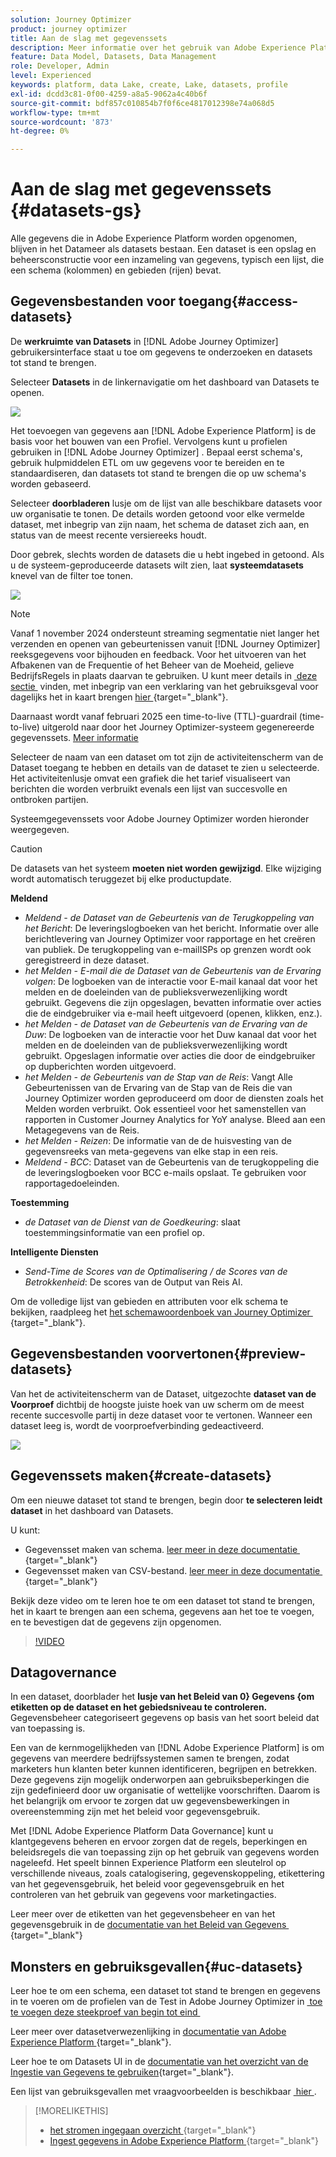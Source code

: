 ```yaml
---
solution: Journey Optimizer
product: journey optimizer
title: Aan de slag met gegevenssets
description: Meer informatie over het gebruik van Adobe Experience Platform-gegevenssets in Adobe Journey Optimizer
feature: Data Model, Datasets, Data Management
role: Developer, Admin
level: Experienced
keywords: platform, data Lake, create, Lake, datasets, profile
exl-id: dcdd3c81-0f00-4259-a8a5-9062a4c40b6f
source-git-commit: bdf857c010854b7f0f6ce4817012398e74a068d5
workflow-type: tm+mt
source-wordcount: '873'
ht-degree: 0%

---
```


# Aan de slag met gegevenssets {#datasets-gs}

Alle gegevens die in Adobe Experience Platform worden opgenomen, blijven in het Datameer als datasets bestaan. Een dataset is een opslag en beheersconstructie voor een inzameling van gegevens, typisch een lijst, die een schema (kolommen) en gebieden (rijen) bevat.

## Gegevensbestanden voor toegang{#access-datasets}

De **werkruimte van Datasets** in [!DNL Adobe Journey Optimizer] gebruikersinterface staat u toe om gegevens te onderzoeken en datasets tot stand te brengen.

Selecteer **Datasets** in de linkernavigatie om het dashboard van Datasets te openen.

![](assets/datasets-home.png)

Het toevoegen van gegevens aan [!DNL Adobe Experience Platform] is de basis voor het bouwen van een Profiel. Vervolgens kunt u profielen gebruiken in [!DNL Adobe Journey Optimizer] . Bepaal eerst schema&#39;s, gebruik hulpmiddelen ETL om uw gegevens voor te bereiden en te standaardiseren, dan datasets tot stand te brengen die op uw schema&#39;s worden gebaseerd.

Selecteer **doorbladeren** lusje om de lijst van alle beschikbare datasets voor uw organisatie te tonen. De details worden getoond voor elke vermelde dataset, met inbegrip van zijn naam, het schema de dataset zich aan, en status van de meest recente versiereeks houdt.

Door gebrek, slechts worden de datasets die u hebt ingebed in getoond. Als u de systeem-geproduceerde datasets wilt zien, laat **systeemdatasets** knevel van de filter toe tonen.

![](assets/ajo-system-datasets.png)

>[!NOTE]
>
>Vanaf 1 november 2024 ondersteunt streaming segmentatie niet langer het verzenden en openen van gebeurtenissen vanuit [!DNL Journey Optimizer] reeksgegevens voor bijhouden en feedback. Voor het uitvoeren van het Afbakenen van de Frequentie of het Beheer van de Moeheid, gelieve BedrijfsRegels in plaats daarvan te gebruiken. U kunt meer details in [&#x200B; deze sectie &#x200B;](../conflict-prioritization/rule-sets.md) vinden, met inbegrip van een verklaring van het gebruiksgeval voor dagelijks het in kaart brengen [&#x200B; hier &#x200B;](https://experienceleaguecommunities.adobe.com/t5/journey-optimizer-blogs/elevate-customer-experience-with-daily-frequency-capping-in-ajo/ba-p/761510){target="_blank"}.
>
>Daarnaast wordt vanaf februari 2025 een time-to-live (TTL)-guardrail (time-to-live) uitgerold naar door het Journey Optimizer-systeem gegenereerde gegevenssets. [Meer informatie](datasets-ttl.md)

Selecteer de naam van een dataset om tot zijn de activiteitenscherm van de Dataset toegang te hebben en details van de dataset te zien u selecteerde. Het activiteitenlusje omvat een grafiek die het tarief visualiseert van berichten die worden verbruikt evenals een lijst van succesvolle en ontbroken partijen.

Systeemgegevenssets voor Adobe Journey Optimizer worden hieronder weergegeven.

>[!CAUTION]
>
> De datasets van het systeem **moeten niet worden gewijzigd**. Elke wijziging wordt automatisch teruggezet bij elke productupdate.

**Meldend**

* _Meldend - de Dataset van de Gebeurtenis van de Terugkoppeling van het Bericht_: De leveringslogboeken van het bericht. Informatie over alle berichtlevering van Journey Optimizer voor rapportage en het creëren van publiek. De terugkoppeling van e-mailISPs op grenzen wordt ook geregistreerd in deze dataset.
* _het Melden - E-mail die de Dataset van de Gebeurtenis van de Ervaring volgen_: De logboeken van de interactie voor E-mail kanaal dat voor het melden en de doeleinden van de publieksverwezenlijking wordt gebruikt. Gegevens die zijn opgeslagen, bevatten informatie over acties die de eindgebruiker via e-mail heeft uitgevoerd (openen, klikken, enz.).
* _het Melden - de Dataset van de Gebeurtenis van de Ervaring van de Duw_: De logboeken van de interactie voor het Duw kanaal dat voor het melden en de doeleinden van de publieksverwezenlijking wordt gebruikt. Opgeslagen informatie over acties die door de eindgebruiker op dupberichten worden uitgevoerd.
* _het Melden - de Gebeurtenis van de Stap van de Reis_: Vangt Alle Gebeurtenissen van de Ervaring van de Stap van de Reis die van Journey Optimizer worden geproduceerd om door de diensten zoals het Melden worden verbruikt. Ook essentieel voor het samenstellen van rapporten in Customer Journey Analytics for YoY analyse. Bleed aan een Metagegevens van de Reis.
* _het Melden - Reizen_: De informatie van de de huisvesting van de gegevensreeks van meta-gegevens van elke stap in een reis.
* _Meldend - BCC_: Dataset van de Gebeurtenis van de terugkoppeling die de leveringslogboeken voor BCC e-mails opslaat. Te gebruiken voor rapportagedoeleinden.

**Toestemming**

* _de Dataset van de Dienst van de Goedkeuring_: slaat toestemmingsinformatie van een profiel op.

**Intelligente Diensten**

* _Send-Time de Scores van de Optimalisering / de Scores van de Betrokkenheid_: De scores van de Output van Reis AI.

Om de volledige lijst van gebieden en attributen voor elk schema te bekijken, raadpleeg het [&#x200B; het schemawoordenboek van Journey Optimizer &#x200B;](https://experienceleague.adobe.com/tools/ajo-schemas/schema-dictionary.html){target="_blank"}.

## Gegevensbestanden voorvertonen{#preview-datasets}

Van het de activiteitenscherm van de Dataset, uitgezochte **dataset van de Voorproef** dichtbij de hoogste juiste hoek van uw scherm om de meest recente succesvolle partij in deze dataset voor te vertonen. Wanneer een dataset leeg is, wordt de voorproefverbinding gedeactiveerd.

![](assets/dataset-preview.png)

## Gegevenssets maken{#create-datasets}

Om een nieuwe dataset tot stand te brengen, begin door **te selecteren leidt dataset** in het dashboard van Datasets.

U kunt:

* Gegevensset maken van schema. [&#x200B; leer meer in deze documentatie &#x200B;](https://experienceleague.adobe.com/docs/experience-platform/catalog/datasets/user-guide.html#schema){target="_blank"}
* Gegevensset maken van CSV-bestand. [&#x200B; leer meer in deze documentatie &#x200B;](https://experienceleague.adobe.com/docs/experience-platform/ingestion/tutorials/map-a-csv-file.html){target="_blank"}

Bekijk deze video om te leren hoe te om een dataset tot stand te brengen, het in kaart te brengen aan een schema, gegevens aan het toe te voegen, en te bevestigen dat de gegevens zijn opgenomen.

>[!VIDEO](https://video.tv.adobe.com/v/334293?quality=12)

## Datagovernance

In een dataset, doorblader het **lusje van het Beleid van 0&rbrace; Gegevens &lbrace;om etiketten op de dataset en het gebiedsniveau te controleren.** Gegevensbeheer categoriseert gegevens op basis van het soort beleid dat van toepassing is.

Een van de kernmogelijkheden van [!DNL Adobe Experience Platform] is om gegevens van meerdere bedrijfssystemen samen te brengen, zodat marketers hun klanten beter kunnen identificeren, begrijpen en betrekken. Deze gegevens zijn mogelijk onderworpen aan gebruiksbeperkingen die zijn gedefinieerd door uw organisatie of wettelijke voorschriften. Daarom is het belangrijk om ervoor te zorgen dat uw gegevensbewerkingen in overeenstemming zijn met het beleid voor gegevensgebruik.

Met [!DNL Adobe Experience Platform Data Governance] kunt u klantgegevens beheren en ervoor zorgen dat de regels, beperkingen en beleidsregels die van toepassing zijn op het gebruik van gegevens worden nageleefd. Het speelt binnen Experience Platform een sleutelrol op verschillende niveaus, zoals catalogisering, gegevenskoppeling, etikettering van het gegevensgebruik, het beleid voor gegevensgebruik en het controleren van het gebruik van gegevens voor marketingacties.

Leer meer over de etiketten van het gegevensbeheer en van het gegevensgebruik in de [&#x200B; documentatie van het Beleid van Gegevens &#x200B;](https://experienceleague.adobe.com/docs/experience-platform/data-governance/labels/user-guide.html){target="_blank"}

## Monsters en gebruiksgevallen{#uc-datasets}

Leer hoe te om een schema, een dataset tot stand te brengen en gegevens in te voeren om de profielen van de Test in Adobe Journey Optimizer in [&#x200B; toe te voegen deze steekproef van begin tot eind &#x200B;](../audience/creating-test-profiles.md)

Leer meer over datasetverwezenlijking in [&#x200B; documentatie van Adobe Experience Platform &#x200B;](https://experienceleague.adobe.com/docs/experience-platform/catalog/datasets/overview.html){target="_blank"}.

Leer hoe te om Datasets UI in de [&#x200B; documentatie van het overzicht van de Ingestie van Gegevens te gebruiken &#x200B;](https://experienceleague.adobe.com/docs/experience-platform/ingestion/home.html){target="_blank"}.

Een lijst van gebruiksgevallen met vraagvoorbeelden is beschikbaar [&#x200B; hier &#x200B;](../data/datasets-query-examples.md).

>[!MORELIKETHIS]
>
>* [&#x200B; het stromen ingegaan overzicht &#x200B;](https://experienceleague.adobe.com/docs/experience-platform/ingestion/streaming/overview.html?lang=nl){target="_blank"}
>* [&#x200B; Ingest gegevens in Adobe Experience Platform &#x200B;](https://experienceleague.adobe.com/docs/experience-platform/ingestion/tutorials/ingest-batch-data.html){target="_blank"}
